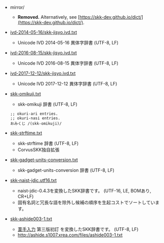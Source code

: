 * mirror/

  * **Removed.** Alternatively, see [https://skk-dev.github.io/dict/](https://skk-dev.github.io/dict/).

* [ivd-2014-05-16/skk-jisyo.ivd.txt](ivd-2014-05-16/skk-jisyo.ivd.txt)

  * Unicode IVD 2014-05-16 異体字辞書 (UTF-8, LF)

* [ivd-2016-08-15/skk-jisyo.ivd.txt](ivd-2016-08-15/skk-jisyo.ivd.txt)

  * Unicode IVD 2016-08-15 異体字辞書 (UTF-8, LF)

* [ivd-2017-12-12/skk-jisyo.ivd.txt](ivd-2017-12-12/skk-jisyo.ivd.txt)

  * Unicode IVD 2017-12-12 異体字辞書 (UTF-8, LF)

* [skk-omikuji.txt](skk-omikuji.txt)

  * skk-omikuji 辞書 (UTF-8, LF)

  ````
  ;; okuri-ari entries.
  ;; okuri-nasi entries.
  おみくじ /(skk-omikuji)/
  ````

* [skk-strftime.txt](skk-strftime.txt)

  * skk-strftime 辞書 (UTF-8, LF)
  * CorvusSKK独自拡張

* [skk-gadget-units-conversion.txt](skk-gadget-units-conversion.txt)

  * skk-gadget-units-conversion 辞書 (UTF-8, LF)

* [skk-naist-jdic.utf16.txt](skk-naist-jdic.utf16.txt)

  * naist-jdic-0.4.3を変換したSKK辞書です。 (UTF-16, LE, BOMあり, CR+LF)
  * 固有名詞と冗長な語を除外し候補の順序を生起コストでソートしています。

* [skk-ashide003-1.txt](skk-ashide003-1.txt)

  * [葦手入力](http://ashide.s1007.xrea.com/) 第三版初訂 を変換したSKK辞書です。 (UTF-8, LF)
  * http://ashide.s1007.xrea.com/files/ashide003-1.txt
